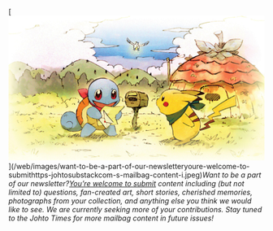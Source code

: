 

[![Want to be a part of our newsletter?[You’re welcome to submit](https://johto.substack.com/s/mailbag) content including (but not limited to) questions, fan-created art, short stories, cherished memories, photographs from your collection, and anything else you think we would like to see. We are currently seeking more of your contributions. Stay tuned to the Johto Times for more mailbag content in future issues!](/web/images/want-to-be-a-part-of-our-newsletteryoure-welcome-to-submithttps-johtosubstackcom-s-mailbag-content-i.jpeg)](/web/images/want-to-be-a-part-of-our-newsletteryoure-welcome-to-submithttps-johtosubstackcom-s-mailbag-content-i.jpeg)*Want to be a part of our newsletter?[You’re welcome to submit](https://johto.substack.com/s/mailbag) content including (but not limited to) questions, fan-created art, short stories, cherished memories, photographs from your collection, and anything else you think we would like to see. We are currently seeking more of your contributions. Stay tuned to the Johto Times for more mailbag content in future issues!*

